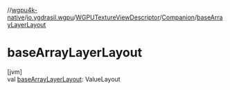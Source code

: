 //[wgpu4k-native](../../../../index.md)/[io.ygdrasil.wgpu](../../index.md)/[WGPUTextureViewDescriptor](../index.md)/[Companion](index.md)/[baseArrayLayerLayout](base-array-layer-layout.md)

# baseArrayLayerLayout

[jvm]\
val [baseArrayLayerLayout](base-array-layer-layout.md): ValueLayout